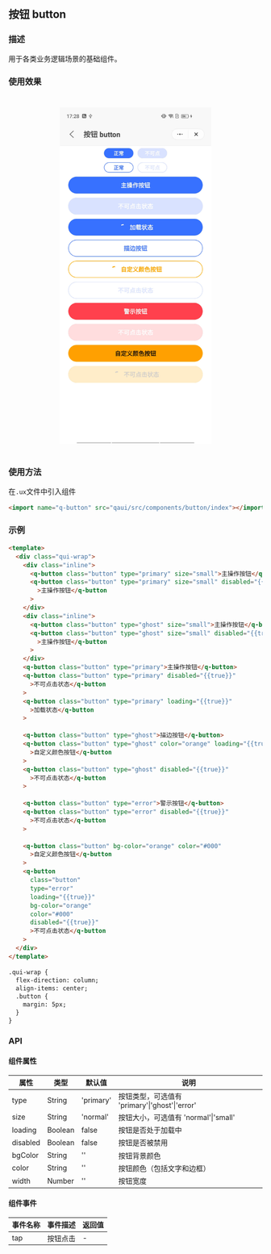 ## 按钮 button

### 描述

用于各类业务逻辑场景的基础组件。

### 使用效果

<div style="text-align: center;margin: 40px;"><img src="./assets/button.jpg" alt="barcode" style="width:300px" /></div>

### 使用方法

在`.ux`文件中引入组件

```html
<import name="q-button" src="qaui/src/components/button/index"></import>
```

### 示例

```html
<template>
  <div class="qui-wrap">
    <div class="inline">
      <q-button class="button" type="primary" size="small">主操作按钮</q-button>
      <q-button class="button" type="primary" size="small" disabled="{{true}}"
        >主操作按钮</q-button
      >
    </div>
    <div class="inline">
      <q-button class="button" type="ghost" size="small">主操作按钮</q-button>
      <q-button class="button" type="ghost" size="small" disabled="{{true}}"
        >主操作按钮</q-button
      >
    </div>
    <q-button class="button" type="primary">主操作按钮</q-button>
    <q-button class="button" type="primary" disabled="{{true}}"
      >不可点击状态</q-button
    >
    <q-button class="button" type="primary" loading="{{true}}"
      >加载状态</q-button
    >

    <q-button class="button" type="ghost">描边按钮</q-button>
    <q-button class="button" type="ghost" color="orange" loading="{{true}}"
      >自定义颜色按钮</q-button
    >
    <q-button class="button" type="ghost" disabled="{{true}}"
      >不可点击状态</q-button
    >

    <q-button class="button" type="error">警示按钮</q-button>
    <q-button class="button" type="error" disabled="{{true}}"
      >不可点击状态</q-button
    >

    <q-button class="button" bg-color="orange" color="#000"
      >自定义颜色按钮</q-button
    >
    <q-button
      class="button"
      type="error"
      loading="{{true}}"
      bg-color="orange"
      color="#000"
      disabled="{{true}}"
      >不可点击状态</q-button
    >
  </div>
</template>
```

```less
.qui-wrap {
  flex-direction: column;
  align-items: center;
  .button {
    margin: 5px;
  }
}
```

### API

#### 组件属性

| 属性     | 类型    | 默认值    | 说明                                           |
| -------- | ------- | --------- | ---------------------------------------------- |
| type     | String  | 'primary' | 按钮类型，可选值有 'primary'\|'ghost'\|'error' |
| size     | String  | 'normal'  | 按钮大小，可选值有 'normal'\|'small'           |
| loading  | Boolean | false     | 按钮是否处于加载中                             |
| disabled | Boolean | false     | 按钮是否被禁用                                 |
| bgColor  | String  | ''        | 按钮背景颜色                                   |
| color    | String  | ''        | 按钮颜色（包括文字和边框）                     |
| width    | Number  | ''        | 按钮宽度                                       |

#### 组件事件

| 事件名称 | 事件描述 | 返回值 |
| -------- | -------- | ------ |
| tap      | 按钮点击 | -      |
